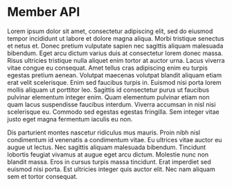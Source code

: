 # Member API

Lorem ipsum dolor sit amet, consectetur adipiscing elit, sed do eiusmod tempor incididunt ut labore et dolore magna aliqua. Morbi tristique senectus et netus et. Donec pretium vulputate sapien nec sagittis aliquam malesuada bibendum. Eget arcu dictum varius duis at consectetur lorem donec massa. Risus ultricies tristique nulla aliquet enim tortor at auctor urna. Lacus viverra vitae congue eu consequat. Amet tellus cras adipiscing enim eu turpis egestas pretium aenean. Volutpat maecenas volutpat blandit aliquam etiam erat velit scelerisque. Enim sed faucibus turpis in. Euismod nisi porta lorem mollis aliquam ut porttitor leo. Sagittis id consectetur purus ut faucibus pulvinar elementum integer enim. Quam elementum pulvinar etiam non quam lacus suspendisse faucibus interdum. Viverra accumsan in nisl nisi scelerisque eu. Commodo sed egestas egestas fringilla. Sem integer vitae justo eget magna fermentum iaculis eu non.

Dis parturient montes nascetur ridiculus mus mauris. Proin nibh nisl condimentum id venenatis a condimentum vitae. Eu ultrices vitae auctor eu augue ut lectus. Nec sagittis aliquam malesuada bibendum. Tincidunt lobortis feugiat vivamus at augue eget arcu dictum. Molestie nunc non blandit massa. Eros in cursus turpis massa tincidunt. Erat imperdiet sed euismod nisi porta. Est ultricies integer quis auctor elit. Nec nam aliquam sem et tortor consequat.
